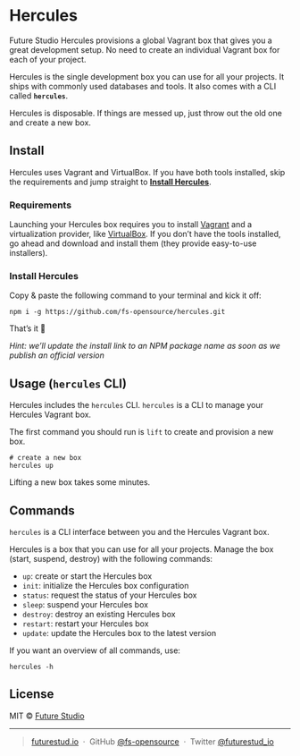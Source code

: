 # Hercules
Future Studio Hercules provisions a global Vagrant box that gives you a great development setup. No need to create an individual Vagrant box for each of your project.

Hercules is the single development box you can use for all your projects. It ships with commonly used databases and tools. It also comes with a CLI called **`hercules`**.

Hercules is disposable. If things are messed up, just throw out the old one and create a new box.


## Install
Hercules uses Vagrant and VirtualBox. If you have both tools installed, skip the requirements and jump straight to **[Install Hercules](https://github.com/fs-opensource/hercules/tree/develop#install-hercules)**.


### Requirements
Launching your Hercules box requires you to install [Vagrant](https://www.vagrantup.com/downloads.html) and a virtualization provider, like [VirtualBox](https://www.virtualbox.org/wiki/Downloads). If you don’t have the tools installed, go ahead and download and install them (they provide easy-to-use installers).


### Install Hercules
Copy & paste the following command to your terminal and kick it off:

```
npm i -g https://github.com/fs-opensource/hercules.git
```

That’s it 🚀

*Hint: we’ll update the install link to an NPM package name as soon as we publish an official version*

## Usage (`hercules` CLI)
Hercules includes the `hercules` CLI. `hercules` is a CLI to manage your Hercules Vagrant box.

The first command you should run is `lift` to create and provision a new box.

```
# create a new box
hercules up
```

Lifting a new box takes some minutes.


## Commands
`hercules` is a CLI interface between you and the Hercules Vagrant box.

Hercules is a box that you can use for all your projects. Manage the box (start, suspend, destroy) with the following commands:

- `up`: create or start the Hercules box
- `init`: initialize the Hercules box configuration
- `status`: request the status of your Hercules box
- `sleep`: suspend your Hercules box
- `destroy`: destroy an existing Hercules box
- `restart`: restart your Hercules box
- `update`: update the Hercules box to the latest version

If you want an overview of all commands, use:

```
hercules -h
```


## License

MIT © [Future Studio](https://futurestud.io)

---

> [futurestud.io](https://futurestud.io) &nbsp;&middot;&nbsp;
> GitHub [@fs-opensource](https://github.com/fs-opensource/) &nbsp;&middot;&nbsp;
> Twitter [@futurestud_io](https://twitter.com/futurestud_io)

